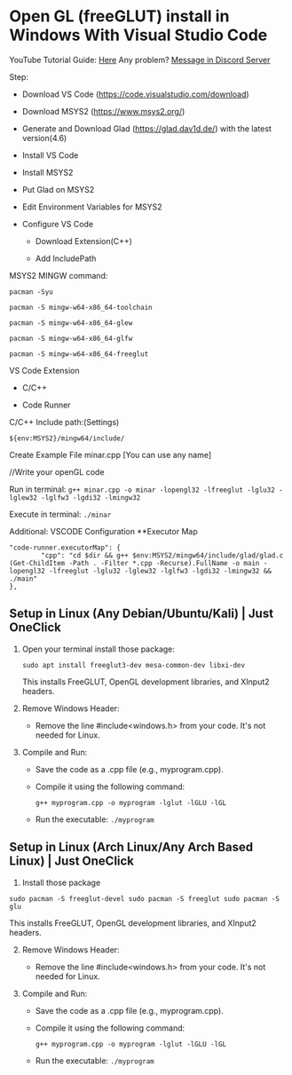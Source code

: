 

# Open GL (freeGLUT) install in Windows With Visual Studio Code


YouTube Tutorial Guide: [Here](https://www.youtube.com/watch?v=sdTtUm3fay4&ab_channel=ZamanSheikh)
Any problem? [Message in Discord Server](https://discord.gg/Wj3keGKWus) 

Step:

- Download VS Code (https://code.visualstudio.com/download)

- Download MSYS2 (https://www.msys2.org/)

- Generate and Download Glad (https://glad.dav1d.de/) with the latest version(4.6)

- Install VS Code

- Install MSYS2

- Put Glad on MSYS2

- Edit Environment Variables for MSYS2

- Configure VS Code

  - Download Extension(C++)

  - Add IncludePath

MSYS2 MINGW command:

    pacman -Syu
    
    pacman -S mingw-w64-x86_64-toolchain
    
    pacman -S mingw-w64-x86_64-glew
    
    pacman -S mingw-w64-x86_64-glfw
    
    pacman -S mingw-w64-x86_64-freeglut



VS Code Extension

- C/C++

- Code Runner





C/C++ Include path:(Settings)

    ${env:MSYS2}/mingw64/include/



Create Example File minar.cpp [You can use any name]

//Write your openGL code



Run in terminal: `g++ minar.cpp -o minar -lopengl32 -lfreeglut -lglu32 -lglew32 -lglfw3 -lgdi32 -lmingw32`

Execute in terminal: `./minar`


Additional: 
VSCODE Configuration
**Executor Map

    "code-runner.executorMap": {
            "cpp": "cd $dir && g++ $env:MSYS2/mingw64/include/glad/glad.c (Get-ChildItem -Path . -Filter *.cpp -Recurse).FullName -o main -lopengl32 -lfreeglut -lglu32 -lglew32 -lglfw3 -lgdi32 -lmingw32 && ./main"
    },

## Setup in Linux (Any Debian/Ubuntu/Kali) | Just OneClick

1. Open your terminal install those package: 

    `sudo apt install freeglut3-dev mesa-common-dev libxi-dev`
     
    This installs FreeGLUT, OpenGL development libraries, and XInput2 headers.

2. Remove Windows Header:

   - Remove the line #include<windows.h> from your code. It's not needed for Linux.

3. Compile and Run:

   - Save the code as a .cpp file (e.g., myprogram.cpp).
   - Compile it using the following command:

     `g++ myprogram.cpp -o myprogram -lglut -lGLU -lGL`
     

   - Run the executable:
     `./myprogram`

## Setup in Linux (Arch Linux/Any Arch Based Linux) | Just OneClick
1. Install those package

`sudo pacman -S freeglut-devel
sudo pacman -S freeglut
sudo pacman -S glu`

  This installs FreeGLUT, OpenGL development libraries, and XInput2 headers.

2. Remove Windows Header:

   - Remove the line #include<windows.h> from your code. It's not needed for Linux.

2. Compile and Run:

   - Save the code as a .cpp file (e.g., myprogram.cpp).
   - Compile it using the following command:

     `g++ myprogram.cpp -o myprogram -lglut -lGLU -lGL`
     

   - Run the executable:
     `./myprogram`
